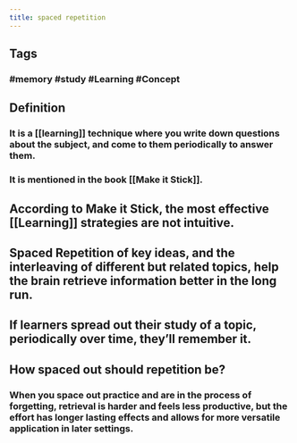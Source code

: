 ```yaml
---
title: spaced repetition
---
```


## Tags
### #memory #study #Learning #Concept
## Definition
### It is a [[learning]] technique where you write down questions about the subject, and come to them periodically to answer them.
### It is mentioned in the book [[Make it Stick]].
## According to Make it Stick, the most effective [[Learning]] strategies are not intuitive.
## Spaced Repetition of key ideas, and the interleaving of different but related topics, help the brain retrieve information better in the long run.
## If learners spread out their study of a topic, periodically over time, they’ll remember it.
## How spaced out should repetition be?
### When you space out practice and are in the process of forgetting, retrieval is harder and feels less productive, but the effort has longer lasting effects and allows for more versatile application in later settings.
##
